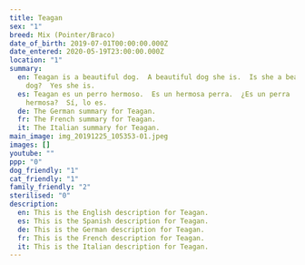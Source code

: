 ```yaml
---
title: Teagan
sex: "1"
breed: Mix (Pointer/Braco)
date_of_birth: 2019-07-01T00:00:00.000Z
date_entered: 2020-05-19T23:00:00.000Z
location: "1"
summary:
  en: Teagan is a beautiful dog.  A beautiful dog she is.  Is she a beautiful
    dog?  Yes she is.
  es: Teagan es un perro hermoso.  Es un hermosa perra.  ¿Es un perra
    hermosa?  Sí, lo es.
  de: The German summary for Teagan. 
  fr: The French summary for Teagan. 
  it: The Italian summary for Teagan. 
main_image: img_20191225_105353-01.jpeg
images: []
youtube: ""
ppp: "0"
dog_friendly: "1"
cat_friendly: "1"
family_friendly: "2"
sterilised: "0"
description:
  en: This is the English description for Teagan.
  es: This is the Spanish description for Teagan.
  de: This is the German description for Teagan.
  fr: This is the French description for Teagan.
  it: This is the Italian description for Teagan.
---
```

